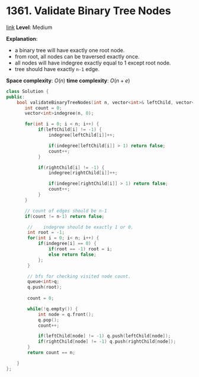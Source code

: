 # 1361. Validate Binary Tree Nodes

[link](https://leetcode.com/problems/validate-binary-tree-nodes/)
**Level**: Medium 

**Explanation**:
- a binary tree will have exactly one root node. 
- from root, all nodes can be traversed exactly once.
- all nodes will have indegree exactly equal to 1 except root node.
- tree should have exactly `n-1` edge.


**Space complexity**: $O(n)$
**time complexity**: $O(n+e)$

```cpp
class Solution {
public:
    bool validateBinaryTreeNodes(int n, vector<int>& leftChild, vector<int>& rightChild) {
       int count = 0;
       vector<int>indegree(n, 0);

       for(int i = 0; i < n; i++) {
            if(leftChild[i] != -1) {
                indegree[leftChild[i]]++;

                if(indegree[leftChild[i]] > 1) return false;
                count++;
            }

            if(rightChild[i] != -1) {
                indegree[rightChild[i]]++;

                if(indegree[rightChild[i]] > 1) return false;
                count++;
            }
       }

       // count of edges should be n-1
       if(count != n-1) return false;

        //    indegree should be exactly 1 or 0.
        int root = -1;
        for(int i = 0; i< n; i++) {
            if(indegree[i] == 0) {
                if(root == -1) root = i;
                else return false;
            };
        }

        // bfs for checking visited node count.
        queue<int>q;
        q.push(root);
        
        count = 0;

        while(!q.empty()) {
            int node = q.front();
            q.pop();
            count++;

            if(leftChild[node] != -1) q.push(leftChild[node]);
            if(rightChild[node] != -1) q.push(rightChild[node]);
        }
        return count == n;

    }
};
```

